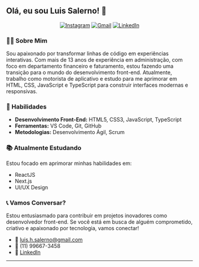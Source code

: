<!-- Seja bem-vindo(a)! -->

## Olá, eu sou Luis Salerno! 👋

<div align="center"> 
  <a href="https://www.instagram.com/luis_salerno/" target="_blank"><img src="https://img.shields.io/badge/-Instagram-%23E4405F?style=for-the-badge&logo=instagram&logoColor=white" alt="Instagram"></a>
  <a href="mailto:luis.h.salerno@gmail.com"><img src="https://img.shields.io/badge/-Gmail-%23333?style=for-the-badge&logo=gmail&logoColor=white" alt="Gmail"></a>
  <a href="https://www.linkedin.com/in/luis-salerno-971654b3/" target="_blank"><img src="https://img.shields.io/badge/-LinkedIn-%230077B5?style=for-the-badge&logo=linkedin&logoColor=white" alt="LinkedIn"></a> 
</div>

### 👨‍💻 Sobre Mim

Sou apaixonado por transformar linhas de código em experiências interativas. Com mais de 13 anos de experiência em administração, com foco em departamento financeiro e faturamento, estou fazendo uma transição para o mundo do desenvolvimento front-end. Atualmente, trabalho como motorista de aplicativo e estudo para me aprimorar em HTML, CSS, JavaScript e TypeScript para construir interfaces modernas e responsivas.

### 🚀 Habilidades

- **Desenvolvimento Front-End:** HTML5, CSS3, JavaScript, TypeScript
- **Ferramentas:** VS Code, Git, GitHub
- **Metodologias:** Desenvolvimento Ágil, Scrum

### 📚 Atualmente Estudando

Estou focado em aprimorar minhas habilidades em:

- ReactJS
- Next.js
- UI/UX Design

### 📞 Vamos Conversar?

Estou entusiasmado para contribuir em projetos inovadores como desenvolvedor front-end. Se você está em busca de alguém comprometido, criativo e apaixonado por tecnologia, vamos conectar!

- 📧 luis.h.salerno@gmail.com
- 📱 (11) 99667-3458
- 💼 [LinkedIn](https://www.linkedin.com/in/luis-salerno-971654b3/)

---

<!-- Obrigado por visitar meu perfil! Espero falar com você em breve! 😊 -->

